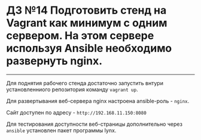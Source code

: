 # ДЗ №14 Подготовить стенд на Vagrant как минимум с одним сервером. На этом сервере используя Ansible необходимо развернуть nginx.
--------------------------------------------------------------------------------------------
Для поднятия рабочего стенда достаточно запустить внтури установленниого репозитория команду ```vagrant up```.

Для развертывания веб-сервера nginx настроена ansible-роль - ```nginx```.

Сайт доступен по адресу - ```http://192.168.11.150:8080```

Для тестирования доступности веб-страницы дополнительно через ```ansible``` установлен пакет программы lynx.
